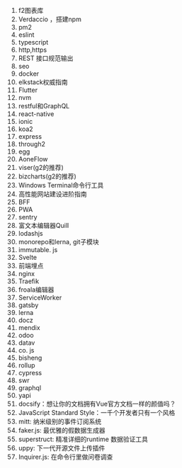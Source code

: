 1.  f2图表库
2.  Verdaccio ，搭建npm
3.  pm2
4.  eslint
5.  typescript
6.  http,https
7.  REST 接口规范输出
8.  seo
9.  docker
10.  elkstack权威指南
11.  Flutter
12.  nvm
13.  restful和GraphQL
14.  react-native
15.  ionic
16.  koa2
17.  express
18.  through2
19.  egg
20.  AoneFlow
21.  viser(g2的推荐)
22.  bizcharts(g2的推荐)
23.  Windows Terminal命令行工具
24.  高性能网站建设进阶指南
25.  BFF
26.  PWA
27.  sentry
28.  富文本编辑器Quill
29.  lodashjs
30.  monorepo和lerna, git子模块
31.  immutable.  js
32.  Svelte
32.  前端埋点
32.  nginx
33.  Traefik
34.  froala编辑器 
35.  ServiceWorker
36.  gatsby
37.  lerna
38.  docz
39.  mendix
40.  odoo
41.  datav
42.  co.  js
43.  bisheng
44.  rollup
45.  cypress 
46.  swr
47.  graphql
48.  yapi
49.  docsify：想让你的文档拥有Vue官方文档一样的颜值吗？
50.  JavaScript Standard Style：一千个开发者只有一个风格
51.  mitt: 纳米级别的事件订阅系统
52.  faker.js: 最优雅的假数据生成器
53.  superstruct: 精准详细的runtime 数据验证工具
54.  uppy: 下一代开源文件上传插件
55.  Inquirer.js: 在命令行里做问卷调查


